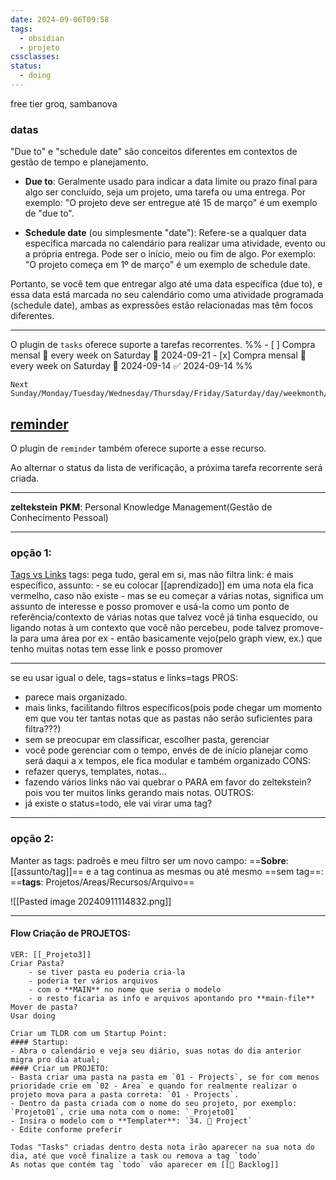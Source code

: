 ```yaml
---
date: 2024-09-06T09:58
tags:
  - obsidian
  - projeto
cssclasses: 
status:
  - doing
---
```

free tier groq, sambanova

### datas
"Due to" e "schedule date" são conceitos diferentes em contextos de gestão de tempo e planejamento.

- **Due to**: Geralmente usado para indicar a data limite ou prazo final para algo ser concluído, seja um projeto, uma tarefa ou uma entrega. Por exemplo: "O projeto deve ser entregue até 15 de março" é um exemplo de "due to".

- **Schedule date** (ou simplesmente "date"): Refere-se a qualquer data específica marcada no calendário para realizar uma atividade, evento ou a própria entrega. Pode ser o início, meio ou fim de algo. Por exemplo: "O projeto começa em 1º de março" é um exemplo de schedule date.

Portanto, se você tem que entregar algo até uma data específica (due to), e essa data está marcada no seu calendário como uma atividade programada (schedule date), ambas as expressões estão relacionadas mas têm focos diferentes.

---
O plugin de `tasks` oferece suporte a tarefas recorrentes.
%% 
	\- [ ] Compra mensal 🔁 every week on Saturday 📅 2024-09-21
	\- [x] Compra mensal 🔁 every week on Saturday 📅 2024-09-14 ✅ 2024-09-14
%%

```
Next Sunday/Monday/Tuesday/Wednesday/Thursday/Friday/Saturday/day/weekmonth/year/Tomorrow
```
## [reminder](https://uphy.github.io/obsidian-reminder/setting/#use-system-notification)

O plugin de `reminder` também oferece suporte a esse recurso.

Ao alternar o status da lista de verificação, a próxima tarefa recorrente será criada.

---

**zeltekstein**
**PKM**: Personal Knowledge Management(Gestão de Conhecimento Pessoal)

---
### opção 1:
[Tags vs Links](https://www.youtube.com/watch?v=zIh1S7ra3aI)
tags: pega tudo, geral em si, mas não filtra
link: é mais específico, assunto:
	- se eu colocar [[aprendizado]] em uma nota ela fica vermelho, caso não existe
	- mas se eu começar a várias notas, significa um assunto de interesse e posso promover e usá-la como um ponto de referência/contexto de várias notas que talvez você já tinha esquecido, ou ligando notas à um contexto que você não percebeu, pode talvez promove-la para uma área por ex
	- então basicamente vejo(pelo graph view, ex.) que tenho muitas notas tem esse link e posso promover

---

se eu usar igual o dele, tags=status e links=tags
PROS: 
- parece mais organizado.
- mais links, facilitando filtros específicos(pois pode chegar um momento em que vou ter tantas notas que as pastas não serão suficientes para filtra???)
- sem se preocupar em classificar, escolher pasta, gerenciar
- você pode gerenciar com o tempo, envés de de início planejar como será daqui a x tempos, ele fica modular e também organizado
CONS: 
- refazer querys, templates, notas...
- fazendo vários links não vai quebrar o PARA em favor do zeltekstein? pois vou ter muitos links gerando mais notas.
OUTROS:
- já existe o status=todo, ele vai virar uma tag?

---
### opção 2:
Manter as tags: padroẽs e meu filtro ser um novo campo: 
	==**Sobre**: [[assunto/tag]]==
e a tag continua as mesmas ou até mesmo ==sem tag==:
	==**tags**: Projetos/Areas/Recursos/Arquivo==



![[Pasted image 20240911114832.png]]


---

#### Flow Criação de PROJETOS:
	VER: [[_Projeto3]]
	Criar Pasta?
		- se tiver pasta eu poderia cria-la
		- poderia ter vários arquivos
		- com o **MAIN** no nome que seria o modelo
		- o resto ficaria as info e arquivos apontando pro **main-file**
	Mover de pasta?
	Usar doing
	
	Criar um TLDR com um Startup Point:
	#### Startup:
	- Abra o calendário e veja seu diário, suas notas do dia anterior migra pro dia atual;
	#### Criar um PROJETO:
	- Basta criar uma pasta na pasta em `01 - Projects`, se for com menos prioridade crie em `02 - Area` e quando for realmente realizar o projeto mova para a pasta correta: `01 - Projects`.
	- Dentro da pasta criada com o nome do seu projeto, por exemplo: `Projeto01`, crie uma nota com o nome: `_Projeto01` 
	- Insira o modelo com o **Templater**: `34. 🧩 Project`
	- Edite conforme preferir
	
	Todas "Tasks" criadas dentro desta nota irão aparecer na sua nota do dia, até que você finalize a task ou remova a tag `todo`
	As notas que contém tag `todo` vão aparecer em [[📖 Backlog]]